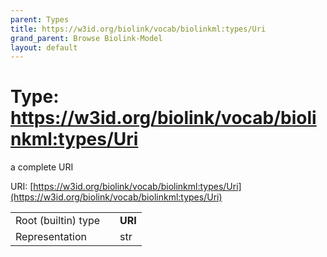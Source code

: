 ```yaml
---
parent: Types
title: https://w3id.org/biolink/vocab/biolinkml:types/Uri
grand_parent: Browse Biolink-Model
layout: default
---
```


# Type: https://w3id.org/biolink/vocab/biolinkml:types/Uri


a complete URI

URI: [https://w3id.org/biolink/vocab/biolinkml:types/Uri](https://w3id.org/biolink/vocab/biolinkml:types/Uri)

|  |  |  |
| --- | --- | --- |
| Root (builtin) type | | **URI** |
| Representation | | str |
